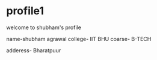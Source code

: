 # profile1


welcome to shubham's profile

name-shubham agrawal
college- IIT BHU 
coarse- B-TECH

adderess- Bharatpuur
